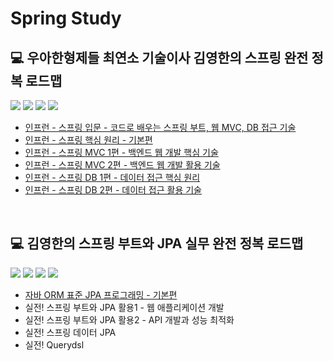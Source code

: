 # Spring Study 

## 💻 우아한형제들 최연소 기술이사 김영한의 스프링 완전 정복 로드맵  
<div align=left> 
  <img src="https://img.shields.io/badge/java-007396?style=for-the-badge&logo=Java&logoColor=white"/>  
  <img src="https://img.shields.io/badge/spring-6DB33F?style=for-the-badge&logo=spring&logoColor=white"/> 
  <img src="https://img.shields.io/badge/MVC-6DB33F?style=for-the-badge&logo=mvc&logoColor=white"/> 
  <img src="https://img.shields.io/badge/springboot-6DB33F?style=for-the-badge&logo=Spring Boot&logoColor=white"/> 
</div>  

* [인프런 - 스프링 입문 - 코드로 배우는 스프링 부트, 웹 MVC, DB 접근 기술](./spring/%EC%8A%A4%ED%94%84%EB%A7%81%20%EC%9E%85%EB%AC%B8)
* [인프런 - 스프링 핵심 원리 - 기본편](./spring/%EC%8A%A4%ED%94%84%EB%A7%81%20%ED%95%B5%EC%8B%AC%20%EC%9B%90%EB%A6%AC%20-%20%EA%B8%B0%EB%B3%B8%ED%8E%B8)
* [인프런 - 스프링 MVC 1편 - 백엔드 웹 개발 핵심 기술](./spring/%EC%8A%A4%ED%94%84%EB%A7%81%20MVC%201%ED%8E%B8%20-%20%EB%B0%B1%EC%97%94%EB%93%9C%20%EC%9B%B9%20%EA%B0%9C%EB%B0%9C%20%ED%95%B5%EC%8B%AC%20%EA%B8%B0%EC%88%A0)
* [인프런 - 스프링 MVC 2편 - 백엔드 웹 개발 활용 기술](./spring/%EC%8A%A4%ED%94%84%EB%A7%81%20MVC%202%ED%8E%B8%20-%20%EB%B0%B1%EC%97%94%EB%93%9C%20%EC%9B%B9%20%EA%B0%9C%EB%B0%9C%20%ED%99%9C%EC%9A%A9%20%EA%B8%B0%EC%88%A0)
* [인프런 - 스프링 DB 1편 - 데이터 접근 핵심 원리](./spring/%EC%8A%A4%ED%94%84%EB%A7%81%20DB%201%ED%8E%B8%20-%20%EB%8D%B0%EC%9D%B4%ED%84%B0%20%EC%A0%91%EA%B7%BC%20%ED%95%B5%EC%8B%AC%20%EC%9B%90%EB%A6%AC)
* [인프런 - 스프링 DB 2편 - 데이터 접근 활용 기술](./spring/%EC%8A%A4%ED%94%84%EB%A7%81%20DB%202%ED%8E%B8%20-%20%EB%8D%B0%EC%9D%B4%ED%84%B0%20%EC%A0%91%EA%B7%BC%20%ED%99%9C%EC%9A%A9%20%EA%B8%B0%EC%88%A0)

<br>



## 💻 김영한의 스프링 부트와 JPA 실무 완전 정복 로드맵  
<div align=left> 
  <img src="https://img.shields.io/badge/java-007396?style=for-the-badge&logo=Java&logoColor=white"/>  
  <img src="https://img.shields.io/badge/spring-6DB33F?style=for-the-badge&logo=spring&logoColor=white"/> 
  <img src="https://img.shields.io/badge/JPA-007396?style=for-the-badge&logo=mvc&logoColor=white"/> 
  <img src="https://img.shields.io/badge/springboot-6DB33F?style=for-the-badge&logo=Spring Boot&logoColor=white"/> 
</div>  

* [자바 ORM 표준 JPA 프로그래밍 - 기본편](https://github.com/tomy8964/Spring-Study/tree/master/spring%20boot%20%26%20JPA/jpa%20%ED%99%9C%EC%9A%A9%201)
* 실전! 스프링 부트와 JPA 활용1 - 웹 애플리케이션 개발
* 실전! 스프링 부트와 JPA 활용2 - API 개발과 성능 최적화
* 실전! 스프링 데이터 JPA
* 실전! Querydsl
